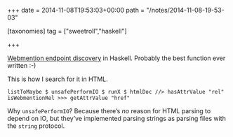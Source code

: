 +++
date = 2014-11-08T19:53:03+00:00
path = "/notes/2014-11-08-19-53-03"

[taxonomies]
tag = ["sweetroll","haskell"]

+++

<p><a href="https://github.com/myfreeweb/sweetroll/blob/ffa0b327e5d406bebffe98fbacaa8b9d02335e96/library/Sweetroll/Webmention.hs#L35">Webmention endpoint discovery</a> in Haskell. Probably the best function ever written :-)</p>
<p>This is how I search for it in HTML.</p>
<div class="sourceCode"><pre class="sourceCode haskell"><code class="sourceCode haskell">listToMaybe <span class="fu">$</span> unsafePerformIO <span class="fu">$</span> runX <span class="fu">$</span> htmlDoc <span class="fu">//&gt;</span> hasAttrValue <span class="st">&quot;rel&quot;</span> isWebmentionRel <span class="fu">&gt;&gt;&gt;</span> getAttrValue <span class="st">&quot;href&quot;</span></code></pre></div>
<p>Why <code>unsafePerformIO</code>? Because there’s <em>no</em> reason for HTML parsing to depend on IO, but they’ve implemented parsing strings as parsing files with the <code>string</code> protocol.</p>
